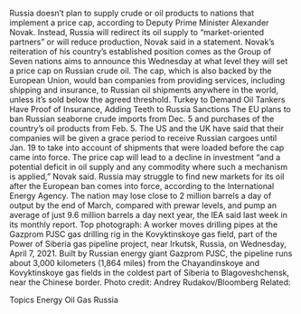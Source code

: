 Russia doesn’t plan to supply crude or oil products to nations that implement a price cap, according to Deputy Prime Minister Alexander Novak.
Instead, Russia will redirect its oil supply to “market-oriented partners” or will reduce production, Novak said in a statement.
Novak’s reiteration of his country’s established position comes as the Group of Seven nations aims to announce this Wednesday at what level they will set a price cap on Russian crude oil. The cap, which is also backed by the European Union, would ban companies from providing services, including shipping and insurance, to Russian oil shipments anywhere in the world, unless it’s sold below the agreed threshold.
Turkey to Demand Oil Tankers Have Proof of Insurance, Adding Teeth to Russia Sanctions
The EU plans to ban Russian seaborne crude imports from Dec. 5 and purchases of the country’s oil products from Feb. 5. The US and the UK have said that their companies will be given a grace period to receive Russian cargoes until Jan. 19 to take into account of shipments that were loaded before the cap came into force.
The price cap will lead to a decline in investment “and a potential deficit in oil supply and any commodity where such a mechanism is applied,” Novak said.
Russia may struggle to find new markets for its oil after the European ban comes into force, according to the International Energy Agency. The nation may lose close to 2 million barrels a day of output by the end of March, compared with prewar levels, and pump an average of just 9.6 million barrels a day next year, the IEA said last week in its monthly report.
Top photograph: A worker moves drilling pipes at the Gazprom PJSC gas drilling rig in the Kovyktinskoye gas field, part of the Power of Siberia gas pipeline project, near Irkutsk, Russia, on Wednesday, April 7, 2021. Built by Russian energy giant Gazprom PJSC, the pipeline runs about 3,000 kilometers (1,864 miles) from the Chayandinskoye and Kovyktinskoye gas fields in the coldest part of Siberia to Blagoveshchensk, near the Chinese border. Photo credit: Andrey Rudakov/Bloomberg
Related:

Topics
Energy
Oil Gas
Russia
